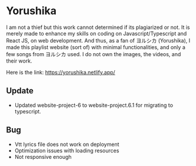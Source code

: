 # Yorushika

I am not a thief but this work cannot determined if its plagiarized or not. It is merely made to enhance my skills on coding on Javascript/Typescript and React JS, on web development. And thus, as a fan of ヨルシカ (Yorushika), I made this playlist website (sort of) with minimal functionalities, and only a few songs from ヨルシカ used. I do not own the images, the videos, and their work.

Here is the link: https://yorushika.netlify.app/

## Update
- Updated website-project-6 to website-project.6.1 for migrating to typescript.

## Bug
- Vtt lyrics file does not work on deployment
- Optimization issues with loading resources
- Not responsive enough
